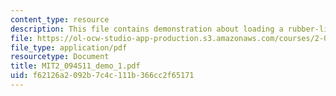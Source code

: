 ```yaml
---
content_type: resource
description: This file contains demonstration about loading a rubber-like material.
file: https://ol-ocw-studio-app-production.s3.amazonaws.com/courses/2-094-finite-element-analysis-of-solids-and-fluids-ii-spring-2011/f62126a2092b7c4c111b366cc2f65171_MIT2_094S11_demo_1.pdf
file_type: application/pdf
resourcetype: Document
title: MIT2_094S11_demo_1.pdf
uid: f62126a2-092b-7c4c-111b-366cc2f65171
---
```

